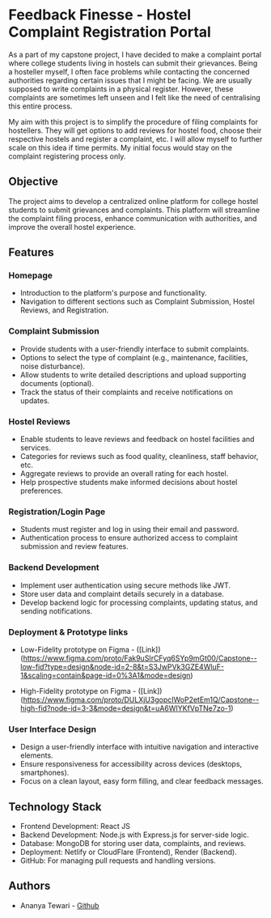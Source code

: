 # Feedback Finesse - Hostel Complaint Registration Portal

As a part of my capstone project, I have decided to make a complaint portal where college students living in hostels can submit their grievances. Being a hosteller myself, I often face problems while contacting the concerned authorities regarding certain issues that I might be facing. We are usually supposed to write complaints in a physical register. However, these complaints are sometimes left unseen and I felt like the need of centralising this entire process.

My aim with this project is to simplify the procedure of filing complaints for hostellers. They will get options to add reviews for hostel food, choose their respective hostels and register a complaint, etc. I will allow myself to further scale on this idea if time permits. My initial focus would stay on the complaint registering process only.

## Objective

The project aims to develop a centralized online platform for college hostel students to submit grievances and complaints. This platform will streamline the complaint filing process, enhance communication with authorities, and improve the overall hostel experience.

## Features

### Homepage

- Introduction to the platform's purpose and functionality.
- Navigation to different sections such as Complaint Submission, Hostel Reviews, and Registration.

### Complaint Submission

- Provide students with a user-friendly interface to submit complaints.
- Options to select the type of complaint (e.g., maintenance, facilities, noise disturbance).
- Allow students to write detailed descriptions and upload supporting documents (optional).
- Track the status of their complaints and receive notifications on updates.

### Hostel Reviews

- Enable students to leave reviews and feedback on hostel facilities and services.
- Categories for reviews such as food quality, cleanliness, staff behavior, etc.
- Aggregate reviews to provide an overall rating for each hostel.
- Help prospective students make informed decisions about hostel preferences.

### Registration/Login Page

- Students must register and log in using their email and password.
- Authentication process to ensure authorized access to complaint submission and review features.

### Backend Development

- Implement user authentication using secure methods like JWT.
- Store user data and complaint details securely in a database.
- Develop backend logic for processing complaints, updating status, and sending notifications.

### Deployment & Prototype links

- Low-Fidelity prototype on Figma - ([Link])(https://www.figma.com/proto/Fak9uSIrCFyq6SYp9mGt00/Capstone--low-fid?type=design&node-id=2-8&t=S3JwPVk3GZE4WluF-1&scaling=contain&page-id=0%3A1&mode=design)

- High-Fidelity prototype on Figma - ([Link])(https://www.figma.com/proto/DULXjU3gopcIWoP2etEm1Q/Capstone--high-fid?node-id=3-3&mode=design&t=uA6WIYKfVpTNe7zo-1)

### User Interface Design

- Design a user-friendly interface with intuitive navigation and interactive elements.
- Ensure responsiveness for accessibility across devices (desktops, smartphones).
- Focus on a clean layout, easy form filling, and clear feedback messages.

## Technology Stack

- Frontend Development: React JS 
- Backend Development: Node.js with Express.js for server-side logic.
- Database: MongoDB for storing user data, complaints, and reviews.
- Deployment: Netlify or CloudFlare (Frontend), Render (Backend).
- GitHub: For managing pull requests and handling versions.

## Authors

- Ananya Tewari - [Github](https://github.com/ananyatewai)
